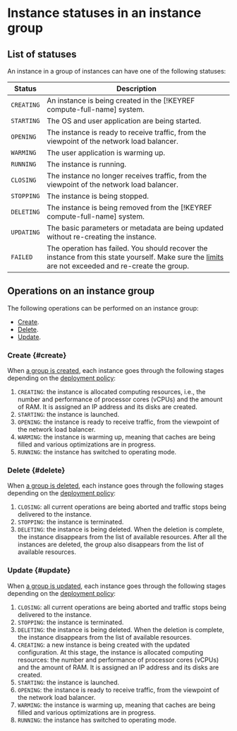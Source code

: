 # Instance statuses in an instance group

## List of statuses

An instance in a group of instances can have one of the following statuses:

| Status | Description |
| ----- | ----- |
| `CREATING` | An instance is being created in the [!KEYREF compute-full-name] system. |
| `STARTING` | The OS and user application are being started. |
| `OPENING` | The instance is ready to receive traffic, from the viewpoint of the network load balancer. |
| `WARMING` | The user application is warming up. |
| `RUNNING` | The instance is running. |
| `CLOSING` | The instance no longer receives traffic, from the viewpoint of the network load balancer. |
| `STOPPING` | The instance is being stopped. |
| `DELETING` | The instance is being removed from the [!KEYREF compute-full-name] system. |
| `UPDATING` | The basic parameters or metadata are being updated without re-creating the instance. |
| `FAILED` | The operation has failed. You should recover the instance from this state yourself. Make sure the [limits](limits.md) are not exceeded and re-create the group. |

## Operations on an instance group

The following operations can be performed on an instance group:

- [Create](#create).
- [Delete](#delete).
- [Update](#update).

### Create {#create}

When [a group is created](../operations/create-fixed-group.md), each instance goes through the following stages depending on the [deployment policy](instance-group-policies.md#deploy-policy):

1. `CREATING`: the instance is allocated computing resources, i.e., the number and performance of processor cores (vCPUs) and the amount of RAM. It is assigned an IP address and its disks are created.
1. `STARTING`: the instance is launched.
1. `OPENING`: the instance is ready to receive traffic, from the viewpoint of the network load balancer.
1. `WARMING`: the instance is warming up, meaning that caches are being filled and various optimizations are in progress.
1. `RUNNING`: the instance has switched to operating mode.

### Delete {#delete}

When [a group is deleted](../operations/delete.md), each instance goes through the following stages depending on the [deployment policy](instance-group-policies.md#deploy-policy):

1. `CLOSING`: all current operations are being aborted and traffic stops being delivered to the instance.
1. `STOPPING`: the instance is terminated.
1. `DELETING`: the instance is being deleted. When the deletion is complete, the instance disappears from the list of available resources. After all the instances are deleted, the group also disappears from the list of available resources.

### Update {#update}

When [a group is updated](../operations/update.md), each instance goes through the following stages depending on the [deployment policy](instance-group-policies.md#deploy-policy):

1. `CLOSING`: all current operations are being aborted and traffic stops being delivered to the instance.
1. `STOPPING`: the instance is terminated.
1. `DELETING`: the instance is being deleted. When the deletion is complete, the instance disappears from the list of available resources.
1. `CREATING`: a new instance is being created with the updated configuration. At this stage, the instance is allocated computing resources: the number and performance of processor cores (vCPUs) and the amount of RAM. It is assigned an IP address and its disks are created.
1. `STARTING`: the instance is launched.
1. `OPENING`: the instance is ready to receive traffic, from the viewpoint of the network load balancer.
1. `WARMING`: the instance is warming up, meaning that caches are being filled and various optimizations are in progress.
1. `RUNNING`: the instance has switched to operating mode.

